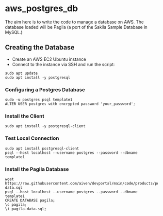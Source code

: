 # aws_postgres_db

The aim here is to write the code to manage a database on AWS. The database loaded will be Pagila (a port of the Sakila Sample Database in MySQL.)

## Creating the Database
- Create an AWS EC2 Ubuntu instance
- Connect to the instance via SSH and run the script:
```
sudo apt update
sudo apt install -y postgresql
```

### Configuring a Postgres Database
```
sudo -u postgres psql template1
ALTER USER postgres with encrypted password 'your_password';
```

### Install the Client
```
sudo apt install -y postgresql-client
```

### Test Local Connection
```
sudo apt install postgresql-client
psql --host localhost --username postgres --password --dbname template1
```

### Install the Pagila Database
```
wget https://raw.githubusercontent.com/aiven/devportal/main/code/products/postgresql/pagila/pagila-data.sql
psql --host localhost --username postgres --password --dbname template1
CREATE DATABASE pagila;
\c pagila;
\i pagila-data.sql;
```
